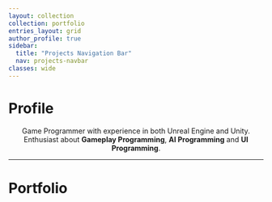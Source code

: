 ```yaml
---
layout: collection
collection: portfolio
entries_layout: grid
author_profile: true
sidebar:
  title: "Projects Navigation Bar"
  nav: projects-navbar
classes: wide
---
```

# Profile

<center>Game Programmer with experience in both Unreal Engine and Unity.</center>
<center>Enthusiast about <strong>Gameplay Programming</strong>, <strong>AI Programming</strong> and <strong>UI Programming</strong>.</center>

--------------------------------------------------------------------------------------------------------------------------------

# Portfolio